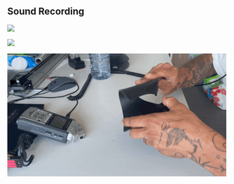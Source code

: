 ## Sound Recording

![](Devlog\vid\2023-06-15-devlog-soundrec-1.gif)

![](Devlog\vid\2023-06-15-devlog-soundrec-2.gif)

![](Devlog\vid\2023-06-15-devlog-soundrec-3.gif)